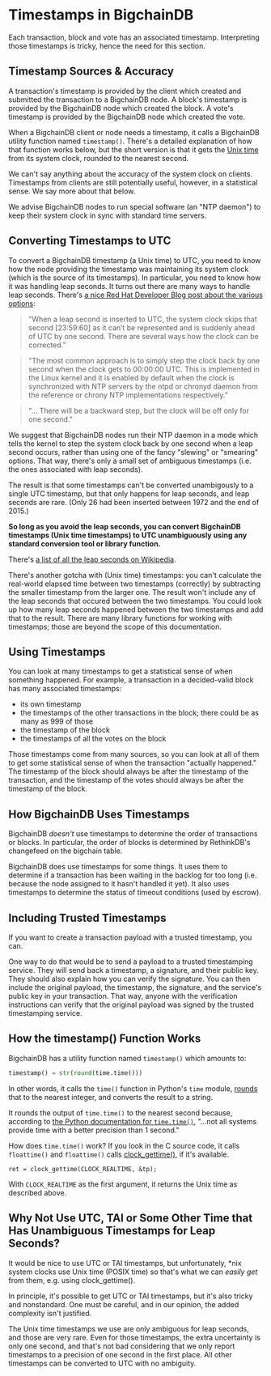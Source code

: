 # Timestamps in BigchainDB

Each transaction, block and vote has an associated timestamp. Interpreting those timestamps is tricky, hence the need for this section.


## Timestamp Sources & Accuracy

A transaction's timestamp is provided by the client which created and submitted the transaction to a BigchainDB node. A block's timestamp is provided by the BigchainDB node which created the block. A vote's timestamp is provided by the BigchainDB node which created the vote.

When a BigchainDB client or node needs a timestamp, it calls a BigchainDB utility function named `timestamp()`. There's a detailed explanation of how that function works below, but the short version is that it gets the [Unix time](https://en.wikipedia.org/wiki/Unix_time) from its system clock, rounded to the nearest second.

We can't say anything about the accuracy of the system clock on clients. Timestamps from clients are still potentially useful, however, in a statistical sense. We say more about that below.

We advise BigchainDB nodes to run special software (an "NTP daemon") to keep their system clock in sync with standard time servers.


## Converting Timestamps to UTC

To convert a BigchainDB timestamp (a Unix time) to UTC, you need to know how the node providing the timestamp was maintaining its system clock (which is the source of its timestamps). In particular, you need to know how it was handling leap seconds. It turns out there are many ways to handle leap seconds. There's [a nice Red Hat Developer Blog post about the various options](http://developers.redhat.com/blog/2015/06/01/five-different-ways-handle-leap-seconds-ntp/):

> "When a leap second is inserted to UTC, the system clock skips that second [23:59:60] as it can’t be represented and is suddenly ahead of UTC by one second. There are several ways how the clock can be corrected."

> "The most common approach is to simply step the clock back by one second when the clock gets to 00:00:00 UTC. This is implemented in the Linux kernel and it is enabled by default when the clock is synchronized with NTP servers by the ntpd or chronyd daemon from the reference or chrony NTP implementations respectively."

> "... There will be a backward step, but the clock will be off only for one second."

We suggest that BigchainDB nodes run their NTP daemon in a mode which tells the kernel to step the system clock back by one second when a leap second occurs, rather than using one of the fancy "slewing" or "smearing" options. That way, there's only a small set of ambiguous timestamps (i.e. the ones associated with leap seconds).

The result is that some timestamps can't be converted unambigously to a single UTC timestamp, but that only happens for leap seconds, and leap seconds are rare. (Only 26 had been inserted between 1972 and the end of 2015.)

**So long as you avoid the leap seconds, you can convert BigchainDB timestamps (Unix time timestamps) to UTC unambiguously using any standard conversion tool or library function.**

There's [a list of all the leap seconds on Wikipedia](https://en.wikipedia.org/wiki/Leap_second).

There's another gotcha with (Unix time) timestamps: you can't calculate the real-world elapsed time between two timestamps (correctly) by subtracting the smaller timestamp from the larger one. The result won't include any of the leap seconds that occured between the two timestamps. You could look up how many leap seconds happened between the two timestamps and add that to the result. There are many library functions for working with timestamps; those are beyond the scope of this documentation.


## Using Timestamps

You can look at many timestamps to get a statistical sense of when something happened. For example, a transaction in a decided-valid block has many associated timestamps:

* its own timestamp
* the timestamps of the other transactions in the block; there could be as many as 999 of those
* the timestamp of the block
* the timestamps of all the votes on the block

Those timestamps come from many sources, so you can look at all of them to get some statistical sense of when the transaction "actually happened." The timestamp of the block should always be after the timestamp of the transaction, and the timestamp of the votes should always be after the timestamp of the block.


## How BigchainDB Uses Timestamps

BigchainDB _doesn't_ use timestamps to determine the order of transactions or blocks. In particular, the order of blocks is determined by RethinkDB's changefeed on the bigchain table.

BigchainDB does use timestamps for some things. It uses them to determine if a transaction has been waiting in the backlog for too long (i.e. because the node assigned to it hasn't handled it yet). It also uses timestamps to determine the status of timeout conditions (used by escrow).


## Including Trusted Timestamps

If you want to create a transaction payload with a trusted timestamp, you can.

One way to do that would be to send a payload to a trusted timestamping service. They will send back a timestamp, a signature, and their public key. They should also explain how you can verify the signature. You can then include the original payload, the timestamp, the signature, and the service's public key in your transaction. That way, anyone with the verification instructions can verify that the original payload was signed by the trusted timestamping service.


## How the timestamp() Function Works

BigchainDB has a utility function named `timestamp()` which amounts to:
```python
timestamp() = str(round(time.time()))
```

In other words, it calls the `time()` function in Python's `time` module, [rounds](https://docs.python.org/3/library/functions.html#round) that to the nearest integer, and converts the result to a string.

It rounds the output of `time.time()` to the nearest second because, according to [the Python documentation for `time.time()`](https://docs.python.org/3.4/library/time.html#time.time), "...not all systems provide time with a better precision than 1 second."

How does `time.time()` work? If you look in the C source code, it calls `floattime()` and `floattime()` calls [clock_gettime()](https://www.cs.rutgers.edu/~pxk/416/notes/c-tutorials/gettime.html), if it's available.
```text
ret = clock_gettime(CLOCK_REALTIME, &tp);
```

With `CLOCK_REALTIME` as the first argument, it returns the Unix time as described above.


## Why Not Use UTC, TAI or Some Other Time that Has Unambiguous Timestamps for Leap Seconds?

It would be nice to use UTC or TAI timestamps, but unfortunately, *nix system clocks use Unix time (POSIX time) so that's what we can _easily get_ from them, e.g. using clock_gettime().

In principle, it's possible to get UTC or TAI timestamps, but it's also tricky and nonstandard. One must be careful, and in our opinion, the added complexity isn't justified.

The Unix time timestamps we use are only ambiguous for leap seconds, and those are very rare. Even for those timestamps, the extra uncertainty is only one second, and that's not bad considering that we only report timestamps to a precision of one second in the first place. All other timestamps can be converted to UTC with no ambiguity.
